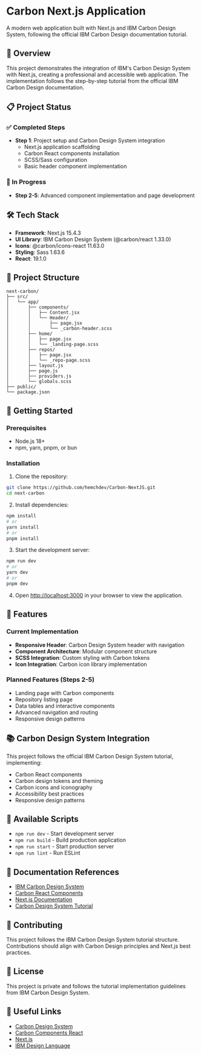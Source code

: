# Carbon Next.js Application

A modern web application built with Next.js and IBM Carbon Design System, following the official IBM Carbon Design documentation tutorial.

## 🚀 Overview

This project demonstrates the integration of IBM's Carbon Design System with Next.js, creating a professional and accessible web application. The implementation follows the step-by-step tutorial from the official IBM Carbon Design documentation.

## 📋 Project Status

### ✅ Completed Steps
- **Step 1**: Project setup and Carbon Design System integration
  - Next.js application scaffolding
  - Carbon React components installation
  - SCSS/Sass configuration
  - Basic header component implementation

### 🔄 In Progress
- **Step 2-5**: Advanced component implementation and page development

## 🛠 Tech Stack

- **Framework**: Next.js 15.4.3
- **UI Library**: IBM Carbon Design System (@carbon/react 1.33.0)
- **Icons**: @carbon/icons-react 11.63.0
- **Styling**: Sass 1.63.6
- **React**: 19.1.0

## 📁 Project Structure

```
next-carbon/
├── src/
│   └── app/
│       ├── components/
│       │   ├── Content.jsx
│       │   └── Header/
│       │       ├── page.jsx
│       │       └── _carbon-header.scss
│       ├── home/
│       │   ├── page.jsx
│       │   └── _landing-page.scss
│       ├── repos/
│       │   ├── page.jsx
│       │   └── _repo-page.scss
│       ├── layout.js
│       ├── page.js
│       ├── providers.js
│       └── globals.scss
├── public/
└── package.json
```

## 🚀 Getting Started

### Prerequisites
- Node.js 18+ 
- npm, yarn, pnpm, or bun

### Installation

1. Clone the repository:
```bash
git clone https://github.com/hemchdev/Carbon-NextJS.git
cd next-carbon
```

2. Install dependencies:
```bash
npm install
# or
yarn install
# or
pnpm install
```

3. Start the development server:
```bash
npm run dev
# or
yarn dev
# or
pnpm dev
```

4. Open [http://localhost:3000](http://localhost:3000) in your browser to view the application.

## 🎨 Features

### Current Implementation
- **Responsive Header**: Carbon Design System header with navigation
- **Component Architecture**: Modular component structure
- **SCSS Integration**: Custom styling with Carbon tokens
- **Icon Integration**: Carbon icon library implementation

### Planned Features (Steps 2-5)
- Landing page with Carbon components
- Repository listing page
- Data tables and interactive components
- Advanced navigation and routing
- Responsive design patterns

## 📚 Carbon Design System Integration

This project follows the official IBM Carbon Design System tutorial, implementing:

- Carbon React components
- Carbon design tokens and theming
- Carbon icons and iconography
- Accessibility best practices
- Responsive design patterns

## 🔧 Available Scripts

- `npm run dev` - Start development server
- `npm run build` - Build production application
- `npm run start` - Start production server
- `npm run lint` - Run ESLint

## 📖 Documentation References

- [IBM Carbon Design System](https://carbondesignsystem.com/)
- [Carbon React Components](https://react.carbondesignsystem.com/)
- [Next.js Documentation](https://nextjs.org/docs)
- [Carbon Design System Tutorial](https://carbondesignsystem.com/tutorial/react/overview)

## 🤝 Contributing

This project follows the IBM Carbon Design System tutorial structure. Contributions should align with Carbon Design principles and Next.js best practices.

## 📄 License

This project is private and follows the tutorial implementation guidelines from IBM Carbon Design System.

## 🔗 Useful Links

- [Carbon Design System](https://carbondesignsystem.com/)
- [Carbon Components React](https://github.com/carbon-design-system/carbon)
- [Next.js](https://nextjs.org/)
- [IBM Design Language](https://www.ibm.com/design/language/)

